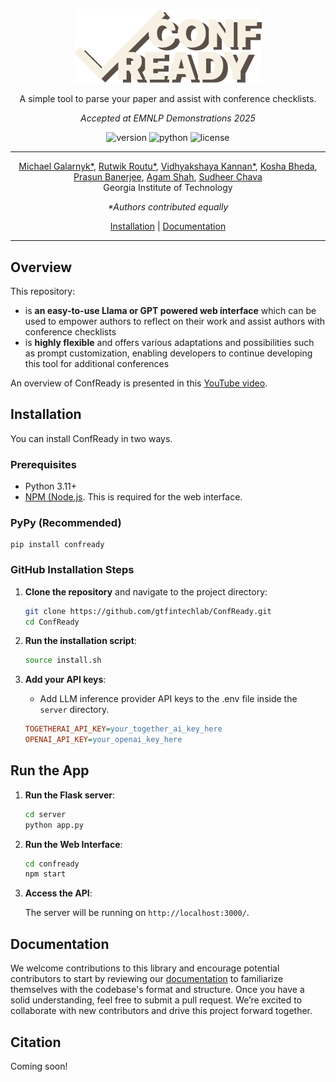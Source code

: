 <p align="center">
  <img src="confready/public/confready.png" alt="ConfReady's Logo" width="300"/>
</p>

<p align="center">A simple tool to parse your paper and assist with conference checklists.</p>
<p align="center"><em>Accepted at EMNLP Demonstrations 2025</em></p>

<p align="center">
<img alt="version" src="https://img.shields.io/badge/version-0.2.0-green">
<img alt="python" src="https://img.shields.io/badge/python-3.11-blue">
<img alt="license" src="https://img.shields.io/badge/license-AGPL%20v3-blue">
</p>
<div align="center">
<hr>

<p align="center">
  <a href="https://www.linkedin.com/in/michaelgalarnyk/">Michael Galarnyk*</a>,
  <a href="https://www.linkedin.com/in/rutwikroutu/">Rutwik Routu*</a>,
  <a href="https://www.linkedin.com/in/vidhyakshayakannan/">Vidhyakshaya Kannan*</a>,
  <a href="https://www.linkedin.com/in/koshabheda/">Kosha Bheda</a>,<br/>
  <a href="https://www.linkedin.com/in/prasunbanerjee04/">Prasun Banerjee</a>,
  <a href="https://shahagam4.github.io/">Agam Shah</a>,
  <a href="https://www.scheller.gatech.edu/directory/faculty/chava/index.html">Sudheer Chava</a><br/>
Georgia Institute of Technology<br/>
</p>

<p align="center"><em>*Authors contributed equally</em></p>

[Installation](#installation) | [Documentation](https://confready-docs.vercel.app/docs/introduction)

<hr>
</div>

## Overview

This repository:

- is **an easy-to-use Llama or GPT powered web interface** which can be used to empower authors to reflect on their work and assist authors with conference checklists
- is **highly flexible** and offers various adaptations and possibilities such as prompt customization, enabling developers to continue developing this tool for additional conferences

An overview of ConfReady is presented in this [YouTube video](https://www.youtube.com/watch?v=sNhpKJLfArc).

## Installation

You can install ConfReady in two ways.

### Prerequisites

- Python 3.11+
- [NPM (Node.js](https://nodejs.org/). This is required for the web interface.

### PyPy (Recommended)

```
pip install confready
```

### GitHub Installation Steps

1. **Clone the repository** and navigate to the project directory:

    ```bash
    git clone https://github.com/gtfintechlab/ConfReady.git
    cd ConfReady
    ```

2. **Run the installation script**:

    ```bash
   source install.sh
    ```

3. **Add your API keys**:

    - Add LLM inference provider API keys to the .env file inside the `server` directory.

    ```ini
    TOGETHERAI_API_KEY=your_together_ai_key_here
    OPENAI_API_KEY=your_openai_key_here
    ```

## Run the App
1. **Run the Flask server**:

    ```bash
    cd server
    python app.py
    ```

2. **Run the Web Interface**:

    ```bash
    cd confready
    npm start
    ```

3. **Access the API**:

    The server will be running on `http://localhost:3000/`.
   
## Documentation

We welcome contributions to this library and encourage potential contributors to start by reviewing our [documentation](https://confready-docs.vercel.app/docs/introduction) to familiarize themselves with the codebase's format and structure. Once you have a solid understanding, feel free to submit a pull request. We’re excited to collaborate with new contributors and drive this project forward together.

## Citation

Coming soon!

```bibtex

```
